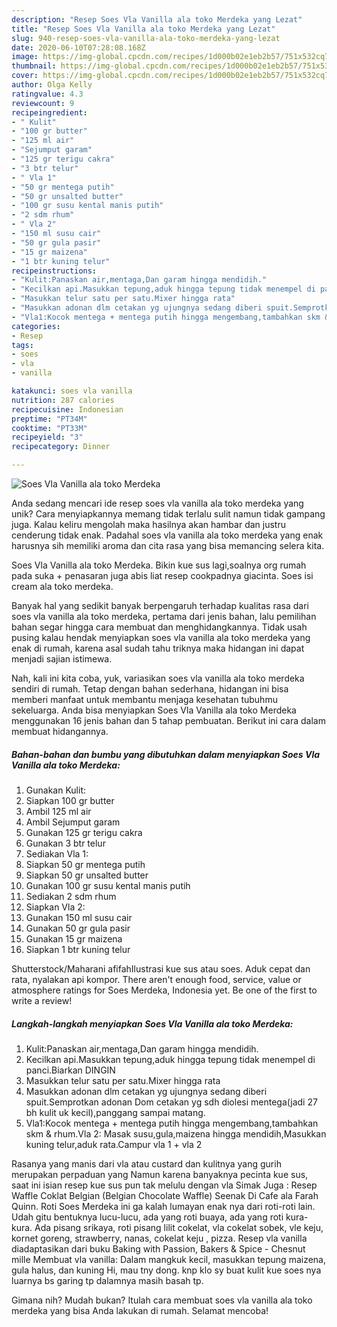 ```yaml
---
description: "Resep Soes Vla Vanilla ala toko Merdeka yang Lezat"
title: "Resep Soes Vla Vanilla ala toko Merdeka yang Lezat"
slug: 940-resep-soes-vla-vanilla-ala-toko-merdeka-yang-lezat
date: 2020-06-10T07:28:08.168Z
image: https://img-global.cpcdn.com/recipes/1d000b02e1eb2b57/751x532cq70/soes-vla-vanilla-ala-toko-merdeka-foto-resep-utama.jpg
thumbnail: https://img-global.cpcdn.com/recipes/1d000b02e1eb2b57/751x532cq70/soes-vla-vanilla-ala-toko-merdeka-foto-resep-utama.jpg
cover: https://img-global.cpcdn.com/recipes/1d000b02e1eb2b57/751x532cq70/soes-vla-vanilla-ala-toko-merdeka-foto-resep-utama.jpg
author: Olga Kelly
ratingvalue: 4.3
reviewcount: 9
recipeingredient:
- " Kulit"
- "100 gr butter"
- "125 ml air"
- "Sejumput garam"
- "125 gr terigu cakra"
- "3 btr telur"
- " Vla 1"
- "50 gr mentega putih"
- "50 gr unsalted butter"
- "100 gr susu kental manis putih"
- "2 sdm rhum"
- " Vla 2"
- "150 ml susu cair"
- "50 gr gula pasir"
- "15 gr maizena"
- "1 btr kuning telur"
recipeinstructions:
- "Kulit:Panaskan air,mentaga,Dan garam hingga mendidih."
- "Kecilkan api.Masukkan tepung,aduk hingga tepung tidak menempel di panci.Biarkan DINGIN"
- "Masukkan telur satu per satu.Mixer hingga rata"
- "Masukkan adonan dlm cetakan yg ujungnya sedang diberi spuit.Semprotkan adonan Dom cetakan yg sdh diolesi mentega(jadi 27 bh kulit uk kecil),panggang sampai matang."
- "Vla1:Kocok mentega + mentega putih hingga mengembang,tambahkan skm &amp; rhum.Vla 2: Masak susu,gula,maizena hingga mendidih,Masukkan kuning telur,aduk rata.Campur vla 1 + vla 2"
categories:
- Resep
tags:
- soes
- vla
- vanilla

katakunci: soes vla vanilla 
nutrition: 287 calories
recipecuisine: Indonesian
preptime: "PT34M"
cooktime: "PT33M"
recipeyield: "3"
recipecategory: Dinner

---
```



![Soes Vla Vanilla ala toko Merdeka](https://img-global.cpcdn.com/recipes/1d000b02e1eb2b57/751x532cq70/soes-vla-vanilla-ala-toko-merdeka-foto-resep-utama.jpg)

Anda sedang mencari ide resep soes vla vanilla ala toko merdeka yang unik? Cara menyiapkannya memang tidak terlalu sulit namun tidak gampang juga. Kalau keliru mengolah maka hasilnya akan hambar dan justru cenderung tidak enak. Padahal soes vla vanilla ala toko merdeka yang enak harusnya sih memiliki aroma dan cita rasa yang bisa memancing selera kita.

Soes Vla Vanilla ala toko Merdeka. Bikin kue sus lagi,soalnya org rumah pada suka + penasaran juga abis liat resep cookpadnya giacinta. Soes isi cream ala toko merdeka.

Banyak hal yang sedikit banyak berpengaruh terhadap kualitas rasa dari soes vla vanilla ala toko merdeka, pertama dari jenis bahan, lalu pemilihan bahan segar hingga cara membuat dan menghidangkannya. Tidak usah pusing kalau hendak menyiapkan soes vla vanilla ala toko merdeka yang enak di rumah, karena asal sudah tahu triknya maka hidangan ini dapat menjadi sajian istimewa.


Nah, kali ini kita coba, yuk, variasikan soes vla vanilla ala toko merdeka sendiri di rumah. Tetap dengan bahan sederhana, hidangan ini bisa memberi manfaat untuk membantu menjaga kesehatan tubuhmu sekeluarga. Anda bisa menyiapkan Soes Vla Vanilla ala toko Merdeka menggunakan 16 jenis bahan dan 5 tahap pembuatan. Berikut ini cara dalam membuat hidangannya.

<!--inarticleads1-->

##### Bahan-bahan dan bumbu yang dibutuhkan dalam menyiapkan Soes Vla Vanilla ala toko Merdeka:

1. Gunakan  Kulit:
1. Siapkan 100 gr butter
1. Ambil 125 ml air
1. Ambil Sejumput garam
1. Gunakan 125 gr terigu cakra
1. Gunakan 3 btr telur
1. Sediakan  Vla 1:
1. Siapkan 50 gr mentega putih
1. Siapkan 50 gr unsalted butter
1. Gunakan 100 gr susu kental manis putih
1. Sediakan 2 sdm rhum
1. Siapkan  Vla 2:
1. Gunakan 150 ml susu cair
1. Gunakan 50 gr gula pasir
1. Gunakan 15 gr maizena
1. Siapkan 1 btr kuning telur


Shutterstock/Maharani afifahIlustrasi kue sus atau soes. Aduk cepat dan rata, nyalakan api kompor. There aren&#39;t enough food, service, value or atmosphere ratings for Soes Merdeka, Indonesia yet. Be one of the first to write a review! 

<!--inarticleads2-->

##### Langkah-langkah menyiapkan Soes Vla Vanilla ala toko Merdeka:

1. Kulit:Panaskan air,mentaga,Dan garam hingga mendidih.
1. Kecilkan api.Masukkan tepung,aduk hingga tepung tidak menempel di panci.Biarkan DINGIN
1. Masukkan telur satu per satu.Mixer hingga rata
1. Masukkan adonan dlm cetakan yg ujungnya sedang diberi spuit.Semprotkan adonan Dom cetakan yg sdh diolesi mentega(jadi 27 bh kulit uk kecil),panggang sampai matang.
1. Vla1:Kocok mentega + mentega putih hingga mengembang,tambahkan skm &amp; rhum.Vla 2: Masak susu,gula,maizena hingga mendidih,Masukkan kuning telur,aduk rata.Campur vla 1 + vla 2


Rasanya yang manis dari vla atau custard dan kulitnya yang gurih merupakan perpaduan yang Namun karena banyaknya pecinta kue sus, saat ini isian resep kue sus pun tak melulu dengan vla Simak Juga : Resep Waffle Coklat Belgian (Belgian Chocolate Waffle) Seenak Di Cafe ala Farah Quinn. Roti Soes Merdeka ini ga kalah lumayan enak nya dari roti-roti lain. Udah gitu bentuknya lucu-lucu, ada yang roti buaya, ada yang roti kura-kura. Ada pisang srikaya, roti pisang lilit cokelat, vla cokelat sobek, vle keju, kornet goreng, strawberry, nanas, cokelat keju , pizza. Resep vla vanilla diadaptasikan dari buku Baking with Passion, Bakers &amp; Spice - Chesnut mille Membuat vla vanilla: Dalam mangkuk kecil, masukkan tepung maizena, gula halus, dan kuning Hi, mau tny dong. knp klo sy buat kulit kue soes nya luarnya bs garing tp dalamnya masih basah tp. 

Gimana nih? Mudah bukan? Itulah cara membuat soes vla vanilla ala toko merdeka yang bisa Anda lakukan di rumah. Selamat mencoba!
